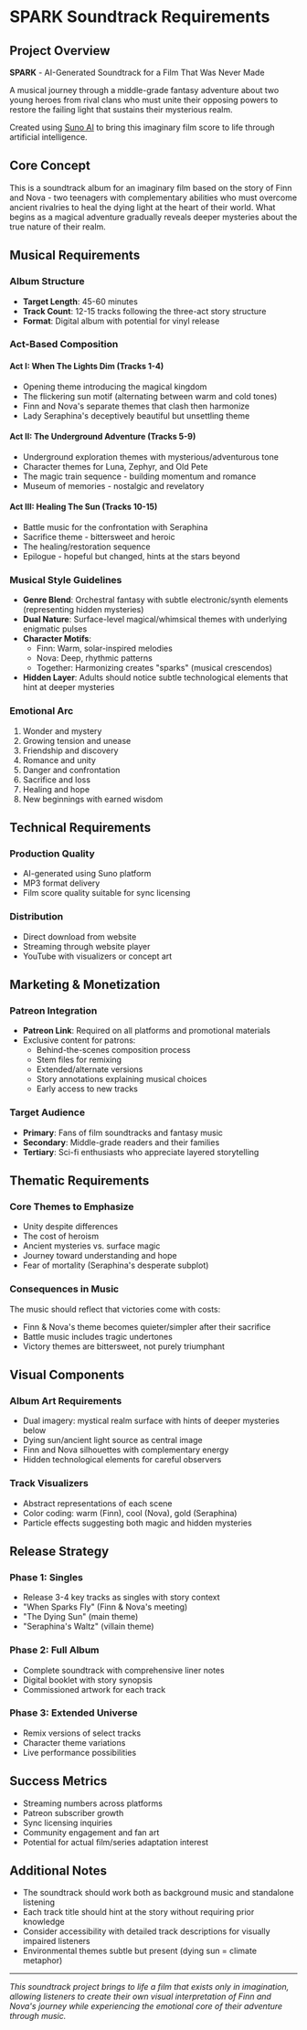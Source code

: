# SPARK Soundtrack Requirements

## Project Overview
**SPARK** - AI-Generated Soundtrack for a Film That Was Never Made

A musical journey through a middle-grade fantasy adventure about two young heroes from rival clans who must unite their opposing powers to restore the failing light that sustains their mysterious realm.

Created using [Suno AI](https://suno.com) to bring this imaginary film score to life through artificial intelligence.

## Core Concept
This is a soundtrack album for an imaginary film based on the story of Finn and Nova - two teenagers with complementary abilities who must overcome ancient rivalries to heal the dying light at the heart of their world. What begins as a magical adventure gradually reveals deeper mysteries about the true nature of their realm.

## Musical Requirements

### Album Structure
- **Target Length**: 45-60 minutes
- **Track Count**: 12-15 tracks following the three-act story structure
- **Format**: Digital album with potential for vinyl release

### Act-Based Composition

#### Act I: When The Lights Dim (Tracks 1-4)
- Opening theme introducing the magical kingdom
- The flickering sun motif (alternating between warm and cold tones)
- Finn and Nova's separate themes that clash then harmonize
- Lady Seraphina's deceptively beautiful but unsettling theme

#### Act II: The Underground Adventure (Tracks 5-9)
- Underground exploration themes with mysterious/adventurous tone
- Character themes for Luna, Zephyr, and Old Pete
- The magic train sequence - building momentum and romance
- Museum of memories - nostalgic and revelatory

#### Act III: Healing The Sun (Tracks 10-15)
- Battle music for the confrontation with Seraphina
- Sacrifice theme - bittersweet and heroic
- The healing/restoration sequence
- Epilogue - hopeful but changed, hints at the stars beyond

### Musical Style Guidelines
- **Genre Blend**: Orchestral fantasy with subtle electronic/synth elements (representing hidden mysteries)
- **Dual Nature**: Surface-level magical/whimsical themes with underlying enigmatic pulses
- **Character Motifs**: 
  - Finn: Warm, solar-inspired melodies
  - Nova: Deep, rhythmic patterns
  - Together: Harmonizing creates "sparks" (musical crescendos)
- **Hidden Layer**: Adults should notice subtle technological elements that hint at deeper mysteries

### Emotional Arc
1. Wonder and mystery
2. Growing tension and unease
3. Friendship and discovery
4. Romance and unity
5. Danger and confrontation
6. Sacrifice and loss
7. Healing and hope
8. New beginnings with earned wisdom

## Technical Requirements

### Production Quality
- AI-generated using Suno platform
- MP3 format delivery
- Film score quality suitable for sync licensing

### Distribution
- Direct download from website
- Streaming through website player
- YouTube with visualizers or concept art

## Marketing & Monetization

### Patreon Integration
- **Patreon Link**: Required on all platforms and promotional materials
- Exclusive content for patrons:
  - Behind-the-scenes composition process
  - Stem files for remixing
  - Extended/alternate versions
  - Story annotations explaining musical choices
  - Early access to new tracks

### Target Audience
- **Primary**: Fans of film soundtracks and fantasy music
- **Secondary**: Middle-grade readers and their families
- **Tertiary**: Sci-fi enthusiasts who appreciate layered storytelling

## Thematic Requirements

### Core Themes to Emphasize
- Unity despite differences
- The cost of heroism
- Ancient mysteries vs. surface magic
- Journey toward understanding and hope
- Fear of mortality (Seraphina's desperate subplot)

### Consequences in Music
The music should reflect that victories come with costs:
- Finn & Nova's theme becomes quieter/simpler after their sacrifice
- Battle music includes tragic undertones
- Victory themes are bittersweet, not purely triumphant

## Visual Components

### Album Art Requirements
- Dual imagery: mystical realm surface with hints of deeper mysteries below
- Dying sun/ancient light source as central image
- Finn and Nova silhouettes with complementary energy
- Hidden technological elements for careful observers

### Track Visualizers
- Abstract representations of each scene
- Color coding: warm (Finn), cool (Nova), gold (Seraphina)
- Particle effects suggesting both magic and hidden mysteries

## Release Strategy

### Phase 1: Singles
- Release 3-4 key tracks as singles with story context
- "When Sparks Fly" (Finn & Nova's meeting)
- "The Dying Sun" (main theme)
- "Seraphina's Waltz" (villain theme)

### Phase 2: Full Album
- Complete soundtrack with comprehensive liner notes
- Digital booklet with story synopsis
- Commissioned artwork for each track

### Phase 3: Extended Universe
- Remix versions of select tracks
- Character theme variations
- Live performance possibilities

## Success Metrics
- Streaming numbers across platforms
- Patreon subscriber growth
- Sync licensing inquiries
- Community engagement and fan art
- Potential for actual film/series adaptation interest

## Additional Notes
- The soundtrack should work both as background music and standalone listening
- Each track title should hint at the story without requiring prior knowledge
- Consider accessibility with detailed track descriptions for visually impaired listeners
- Environmental themes subtle but present (dying sun = climate metaphor)

---

*This soundtrack project brings to life a film that exists only in imagination, allowing listeners to create their own visual interpretation of Finn and Nova's journey while experiencing the emotional core of their adventure through music.*